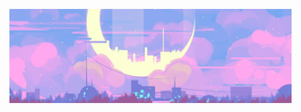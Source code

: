 ![avatar](https://github.com/sp114514810/sp114514810/blob/master/image.jpg)

<!--
[![sp's GitHub stats](https://github-readme-stats.vercel.app/api?username=sp114514810&cache_seconds=7200&show_icons=true&include_all_commits=true&count_private=true)](https://github.com/sp114514810)
[![sp's Top Langs](https://github-readme-stats.vercel.app/api/top-langs/?username=sp114514810&layout=compact)](https://github.com/sp114514810)

**sp114514810/sp114514810** is a ✨ _special_ ✨ repository because its `README.md` (this file) appears on your GitHub profile.

Here are some ideas to get you started:

- 🔭 I’m currently working on ...
- 🌱 I’m currently learning ...
- 👯 I’m looking to collaborate on ...
- 🤔 I’m looking for help with ...
- 💬 Ask me about ...
- 📫 How to reach me: ...
- 😄 Pronouns: ...
- ⚡ Fun fact: ...
-->
